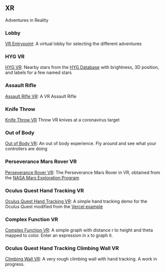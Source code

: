 ## XR

Adventures in Reality

### Lobby

[VR Entrypoint](vrlobby.html): A virtual lobby for selecting the different adventures

### HYG VR

[HYG VR](hygvr.html): Nearby stars from the [HYG Database](http://www.astronexus.com/hyg) with brightness, 3D position, and labels for a few named stars


### Assault Rifle

[Assault Rifle VR](assault.html): A VR Assault Rifle

### Knife Throw

[Knife Throw VR](knifethrow.html) Throw VR knives at a coronavirus target

### Out of Body

[Out of Body VR](thumbstickoob.html): An out of body experience. Fly around and see what your controllers are doing

### Perseverance Mars Rover VR

[Perseverance Rover VR](perseverance.html): The Perseverance Mars Rover in VR, obtained from the [NASA Mars Exploration Program](https://mars.nasa.gov/resources/24584/curiosity-rover-3d-model/)

### Oculus Quest Hand Tracking VR

[Oculus Quest Hand Tracking VR](hands.html): A simple hand tracking demo for the Oculus Quest modified from the [Vercel example](https://webxr-handtracking.vercel.app/basic.html)

### Complex Function VR

[Complex Function VR](vrcomplex.html): A simple graph with distance r to height and  theta mapped to color. Enter an expression in x to graph it.

### Oculus Quest Hand Tracking Climbing Wall VR

[Climbing Wall VR](climb.html): A very rough climbing wall with hand tracking. A work in progress.

